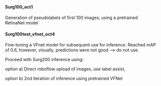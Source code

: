 #### Surg100_oct1

Generation of pseudolabels of first 100 images, using a pretrained RetinaNet model

#### Surg100test_vfnet_oct4

Fine-tuning a VFnet model for subsequent use for inference.  Reached mAP of 0.6, however, 
visually, predictions were not good --> do not use.

Proceed with Surg200 inference using:

option a)  Direct roboflow upload of images, use label assist,

option b)  2nd iteration of inference using pretrained VFNet
